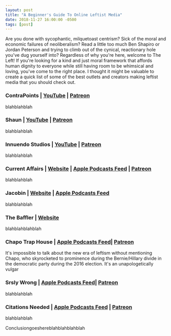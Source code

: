 ```yaml
---
layout: post
title: "A Beginner's Guide To Online Leftist Media"
date: 2018-11-27 16:00:00 -0500
tags: [post]
---
```


Are you done with sycophantic, milquetoast centrism? Sick of the moral and economic failures of neoliberalism? Read a little too much Ben Shapiro or Jordan Peterson and trying to climb out of the cynical, reactionary hole you've dug yourself into? Regardless of why you're here, welcome to The Left! If you're looking for a kind and just moral framework that affords human dignity to everyone while still having room to be whimsical and loving, you've come to the right place. I thought it might be valuable to create a quick list of some of the best outlets and creators making leftist media that you should check out.

### **ContraPoints** | [YouTube](https://www.youtube.com/contrapoints) | [Patreon](https://www.patreon.com/contrapoints)

blahblahblah

### **Shaun** | [YouTube](https://www.youtube.com/channel/UCJ6o36XL0CpYb6U5dNBiXHQ/featured) | [Patreon](https://www.patreon.com/shaun_jen)

blahblahblah

### **Innuendo Studios** | [YouTube](https://www.youtube.com/channel/UC5fdssPqmmGhkhsJi4VcckA) | [Patreon](https://www.patreon.com/InnuendoStudios)

blahblahblah

### **Current Affairs** | [Website](https://www.currentaffairs.org/) | [Apple Podcasts Feed](https://itunes.apple.com/us/podcast/current-affairs/id1384567205?mt=2) | [Patreon](https://www.patreon.com/CurrentAffairs)

blahblahblah

### **Jacobin** | [Website](https://jacobinmag.com/) | [Apple Podcasts Feed](https://itunes.apple.com/us/podcast/jacobin-radio/id791564318?mt=2)

blahblahblah

### **The Baffler** | [Website](https://thebaffler.com/)

blahblahblahblah

### **Chapo Trap House** | [Apple Podcasts Feed](https://itunes.apple.com/us/podcast/chapo-trap-house/id1097417804?mt=2)| [Patreon](https://www.patreon.com/chapotraphouse)

It's impossible to talk about the new era of leftism without mentioning Chapo, who skyrocketed to prominence during the Bernie/Hillary divide in the democratic party during the 2016 election. It's an unapologetically vulgar 

### **Srsly Wrong** | [Apple Podcasts Feed](https://itunes.apple.com/ca/podcast/srsly-wrong/id872292891)| [Patreon](https://www.patreon.com/srslywrong)

blahblahblah

###  **Citations Needed** | [Apple Podcasts Feed](https://itunes.apple.com/us/podcast/citations-needed/id1258545975?mt=2) | [Patreon](https://www.patreon.com/citationsneededpodcast)

blahblahblah

Conclusiongoeshereblahblahblahblah

